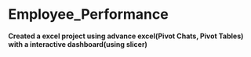 # Employee_Performance

**Created a excel project using advance excel(Pivot Chats, Pivot Tables) with a interactive dashboard(using slicer)**
